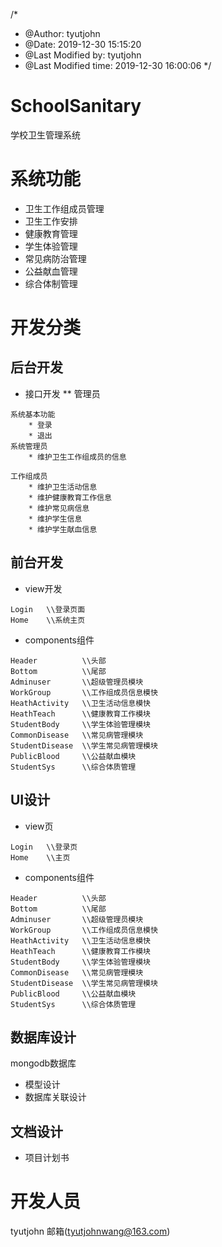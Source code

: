 /*
 * @Author: tyutjohn 
 * @Date: 2019-12-30 15:15:20 
 * @Last Modified by: tyutjohn
 * @Last Modified time: 2019-12-30 16:00:06
 */
# SchoolSanitary
学校卫生管理系统

# 系统功能
* 卫生工作组成员管理
* 卫生工作安排
* 健康教育管理
* 学生体验管理
* 常见病防治管理
* 公益献血管理
* 综合体制管理

# 开发分类
## 后台开发
* 接口开发
** 管理员
```
系统基本功能
    * 登录
    * 退出
系统管理员
    * 维护卫生工作组成员的信息
    
工作组成员
    * 维护卫生活动信息
    * 维护健康教育工作信息
    * 维护常见病信息
    * 维护学生信息
    * 维护学生献血信息
```
## 前台开发
* view开发
```
Login   \\登录页面
Home    \\系统主页

```
* components组件
```
Header          \\头部
Bottom          \\尾部
Adminuser       \\超级管理员模块
WorkGroup       \\工作组成员信息模快
HeathActivity   \\卫生活动信息模快
HeathTeach      \\健康教育工作模块
StudentBody     \\学生体验管理模块
CommonDisease   \\常见病管理模块
StudentDisease  \\学生常见病管理模块
PublicBlood     \\公益献血模块
StudentSys      \\综合体质管理
```
## UI设计
* view页
```
Login   \\登录页
Home    \\主页

```
* components组件
```
Header          \\头部
Bottom          \\尾部
Adminuser       \\超级管理员模块
WorkGroup       \\工作组成员信息模快
HeathActivity   \\卫生活动信息模快
HeathTeach      \\健康教育工作模块
StudentBody     \\学生体验管理模块
CommonDisease   \\常见病管理模块
StudentDisease  \\学生常见病管理模块
PublicBlood     \\公益献血模块
StudentSys      \\综合体质管理
```
## 数据库设计
mongodb数据库
* 模型设计
* 数据库关联设计
## 文档设计
* 项目计划书

# 开发人员
tyutjohn
邮箱(tyutjohnwang@163.com)
